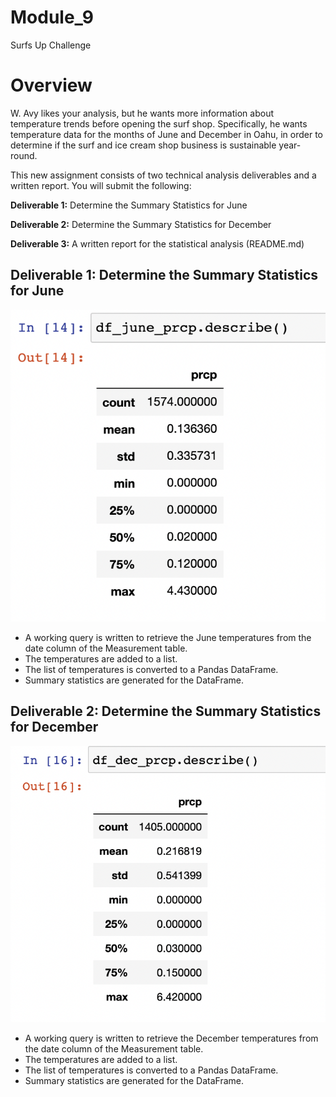 # Module_9
Surfs Up Challenge

# Overview
W. Avy likes your analysis, but he wants more information about temperature trends before opening the surf shop. Specifically, he wants temperature data for the months of June and December in Oahu, in order to determine if the surf and ice cream shop business is sustainable year-round.

This new assignment consists of two technical analysis deliverables and a written report. You will submit the following:

  **Deliverable 1:** Determine the Summary Statistics for June <br>

  **Deliverable 2:** Determine the Summary Statistics for December <br>

  **Deliverable 3:** A written report for the statistical analysis (README.md)<br>

## Deliverable 1: Determine the Summary Statistics for June <br>
![Alt text](https://github.com/f-marquez/Module_9/blob/main/June%20Rain%20Stats.png)

   - A working query is written to retrieve the June temperatures from the date column of the Measurement table. 
   - The temperatures are added to a list. 
   - The list of temperatures is converted to a Pandas DataFrame. 
   - Summary statistics are generated for the DataFrame. 

## Deliverable 2: Determine the Summary Statistics for December <br>
![Alt text](https://github.com/f-marquez/Module_9/blob/main/December%20Rain%20Stats.png)

- A working query is written to retrieve the December temperatures from the date column of the Measurement table.
- The temperatures are added to a list. 
- The list of temperatures is converted to a Pandas DataFrame. 
- Summary statistics are generated for the DataFrame.
